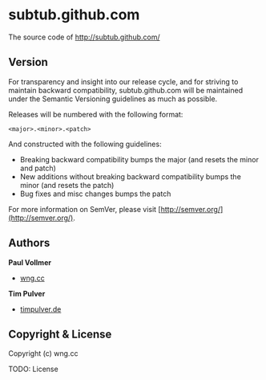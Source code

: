 # subtub.github.com

The source code of http://subtub.github.com/



## Version

For transparency and insight into our release cycle, and for striving to maintain backward compatibility, subtub.github.com will be maintained under the Semantic Versioning guidelines as much as possible.

Releases will be numbered with the following format:

`<major>.<minor>.<patch>`

And constructed with the following guidelines:

* Breaking backward compatibility bumps the major (and resets the minor and patch)
* New additions without breaking backward compatibility bumps the minor (and resets the patch)
* Bug fixes and misc changes bumps the patch

For more information on SemVer, please visit [http://semver.org/](http://semver.org/).



## Authors

**Paul Vollmer**
- [wng.cc](http://www.wrongentertainment.com/)

**Tim Pulver**
- [timpulver.de](http://www.timpulver.de/)



## Copyright & License

Copyright (c) wng.cc

TODO: License
